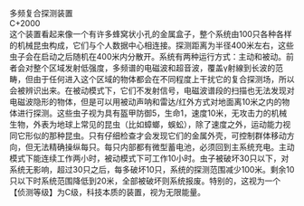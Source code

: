 <title>多频复合探测装置</title>
<meta name="GENERATOR" content="WinCHM">
<meta http-equiv="Content-Type" content="text/html; charset=gb2312">
<br>多频复合探测装置
<br>C+2000
<br>这个装置看起来像一个有许多蜂窝状小孔的金属盒子，整个系统由100只各种各样的机械昆虫构成，它们与个人数据中心相连接。探测距离为半径400米左右，这些虫子会在启动之后随机在400米内分散开。系统有两种运行方式：主动和被动。前者会对整个区域发射低强度，多频谱的电磁波和超音波，覆盖γ射線到长波的范畴，但由于任何进入这个区域的物体都会在不同程度上干扰它的复合探测场，所以会被辨识出来。在被动模式下，它们不发射信号，电磁波谱段的扫描也无法发现对电磁波隐形的物体，但是可以用被动声呐和雷达/红外方式对地面离10米之内的物体进行探测。这些虫子视为具有盔甲防御5，生命1，速度10米，无攻击力的机械生物，外表为地球上常见的昆虫（比如蟑螂，蜈蚣），除了速度之外，运动能力视同它形似的那种昆虫。只有仔细检查才会发现它们的金属外壳，可控制群体移动方向，但无法精确操纵每只。每只内部都有微型蓄电池，必须回到主系统充电。主动模式下能连续工作两小时，被动模式下可工作10小时。虫子被破坏30只以下，对系统无影响，超过30只之后，每多破坏10只，系统的探测范围减少100米。剩余10只以下时系统范围降低到20米，全部被破坏则系统报废。特别的，这视为一个【侦测等级】为C级，科技本质的装置，视为无限能量。
